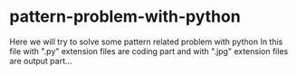 # pattern-problem-with-python
Here we will try to solve some pattern related problem with python
In this file with ".py" extension files are coding part and with ".jpg" extension files are output part...
